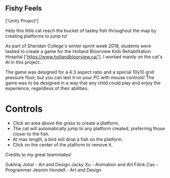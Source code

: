 ## Fishy Feels
['Unity Project']

Help this little cat reach the bucket of tastey fish throughout the map by creating platforms to jump to!

As part of Sheridan College's winter sprint week 2018, students were tasked to create a game for the Holland Bloorview Kids Rehabilitation Hospital ['https://www.hollandbloorview.ca/']. I worked mainly on the cat's AI in this project.

The game was designed for a 4:3 aspect ratio and a special 10x10 grid pressure floor, but you can test it on your PC with mouse controls! The game was to be designed in a way that any child could play and enjoy the experience, regardless of their abilities.

# Controls

 * Click an area above the grass to create a platform.
 * The cat will automatically jump to any platform created, preferring those closer to the fish.
 * At max length, a bird will drop a fish on the platform.
 * Click on the center of the platform to remove it.

Credits to my great teammates!

Sukhraj Johal - Art and Design
Jacky Xu - Animation and Art
Filink Cao - Programmer
Jesmin Hondell - Art and Design
